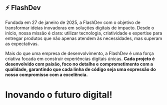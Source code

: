## :zap: FlashDev
Fundada em 27 de janeiro de 2025, a FlashDev com o objetivo de transformar ideias inovadoras em soluções digitais de impacto. Desde o início, nossa missão é clara: utilizar tecnologia, criatividade e expertise para entregar produtos que não apenas atendem às necessidades, mas superam as expectativas.

Mais do que uma empresa de desenvolvimento, a FlashDev é uma força criativa focada em construir experiências digitais únicas. **Cada projeto é desenvolvido com paixão, foco no detalhe e comprometimento com a qualidade, garantindo que cada linha de código seja uma expressão do nosso compromisso com a excelência.**

# Inovando o futuro digital!
